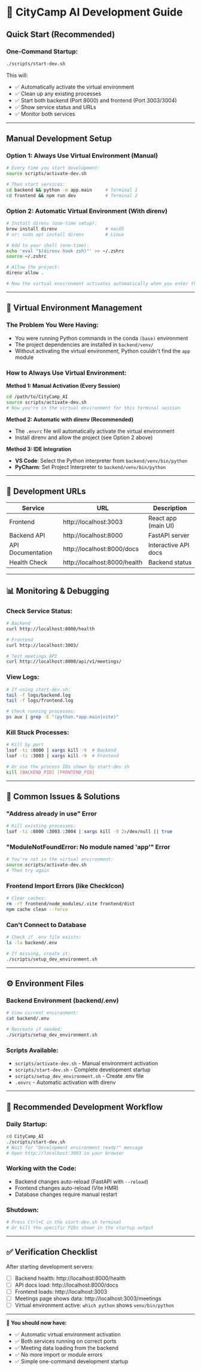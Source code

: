 # 🚀 CityCamp AI Development Guide

## **Quick Start (Recommended)**

### **One-Command Startup:**
```bash
./scripts/start-dev.sh
```

This will:
- ✅ Automatically activate the virtual environment
- ✅ Clean up any existing processes
- ✅ Start both backend (Port 8000) and frontend (Port 3003/3004)
- ✅ Show service status and URLs
- ✅ Monitor both services

---

## **Manual Development Setup**

### **Option 1: Always Use Virtual Environment (Manual)**
```bash
# Every time you start development:
source scripts/activate-dev.sh

# Then start services:
cd backend && python -m app.main     # Terminal 1
cd frontend && npm run dev           # Terminal 2
```

### **Option 2: Automatic Virtual Environment (With direnv)**
```bash
# Install direnv (one-time setup):
brew install direnv                  # macOS
# or: sudo apt install direnv        # Linux

# Add to your shell (one-time):
echo 'eval "$(direnv hook zsh)"' >> ~/.zshrc
source ~/.zshrc

# Allow the project:
direnv allow .

# Now the virtual environment activates automatically when you enter the directory!
```

---

## **🔧 Virtual Environment Management**

### **The Problem You Were Having:**
- You were running Python commands in the conda `(base)` environment
- The project dependencies are installed in `backend/venv/`
- Without activating the virtual environment, Python couldn't find the `app` module

### **How to Always Use Virtual Environment:**

**Method 1: Manual Activation (Every Session)**
```bash
cd /path/to/CityCamp_AI
source scripts/activate-dev.sh
# Now you're in the virtual environment for this terminal session
```

**Method 2: Automatic with direnv (Recommended)**
- The `.envrc` file will automatically activate the virtual environment
- Install direnv and allow the project (see Option 2 above)

**Method 3: IDE Integration**
- **VS Code**: Select the Python interpreter from `backend/venv/bin/python`
- **PyCharm**: Set Project Interpreter to `backend/venv/bin/python`

---

## **🎯 Development URLs**

| Service | URL | Description |
|---------|-----|-------------|
| Frontend | http://localhost:3003 | React app (main UI) |
| Backend API | http://localhost:8000 | FastAPI server |
| API Documentation | http://localhost:8000/docs | Interactive API docs |
| Health Check | http://localhost:8000/health | Backend status |

---

## **📊 Monitoring & Debugging**

### **Check Service Status:**
```bash
# Backend
curl http://localhost:8000/health

# Frontend
curl http://localhost:3003/

# Test meetings API
curl http://localhost:8000/api/v1/meetings/
```

### **View Logs:**
```bash
# If using start-dev.sh:
tail -f logs/backend.log
tail -f logs/frontend.log

# Check running processes:
ps aux | grep -E "(python.*app.main|vite)"
```

### **Kill Stuck Processes:**
```bash
# Kill by port
lsof -ti :8000 | xargs kill -9  # Backend
lsof -ti :3003 | xargs kill -9  # Frontend

# Or use the process IDs shown by start-dev.sh
kill [BACKEND_PID] [FRONTEND_PID]
```

---

## **🐛 Common Issues & Solutions**

### **"Address already in use" Error**
```bash
# Kill existing processes:
lsof -ti :8000 :3003 :3004 | xargs kill -9 2>/dev/null || true
```

### **"ModuleNotFoundError: No module named 'app'" Error**
```bash
# You're not in the virtual environment:
source scripts/activate-dev.sh
# Then try again
```

### **Frontend Import Errors (like CheckIcon)**
```bash
# Clear caches:
rm -rf frontend/node_modules/.vite frontend/dist
npm cache clean --force
```

### **Can't Connect to Database**
```bash
# Check if .env file exists:
ls -la backend/.env

# If missing, create it:
./scripts/setup_dev_environment.sh
```

---

## **⚙️ Environment Files**

### **Backend Environment (backend/.env)**
```bash
# View current environment:
cat backend/.env

# Recreate if needed:
./scripts/setup_dev_environment.sh
```

### **Scripts Available:**
- `scripts/activate-dev.sh` - Manual environment activation
- `scripts/start-dev.sh` - Complete development startup
- `scripts/setup_dev_environment.sh` - Create .env file
- `.envrc` - Automatic activation with direnv

---

## **🎯 Recommended Development Workflow**

### **Daily Startup:**
```bash
cd CityCamp_AI
./scripts/start-dev.sh
# Wait for "Development environment ready!" message
# Open http://localhost:3003 in your browser
```

### **Working with the Code:**
- Backend changes auto-reload (FastAPI with `--reload`)
- Frontend changes auto-reload (Vite HMR)
- Database changes require manual restart

### **Shutdown:**
```bash
# Press Ctrl+C in the start-dev.sh terminal
# Or kill the specific PIDs shown in the startup output
```

---

## **✅ Verification Checklist**

After starting development servers:

- [ ] Backend health: http://localhost:8000/health
- [ ] API docs load: http://localhost:8000/docs
- [ ] Frontend loads: http://localhost:3003
- [ ] Meetings page shows data: http://localhost:3003/meetings
- [ ] Virtual environment active: `which python` shows `venv/bin/python`

---

**🎉 You should now have:**
- ✅ Automatic virtual environment activation
- ✅ Both services running on correct ports
- ✅ Meeting data loading from the backend
- ✅ No more import or module errors
- ✅ Simple one-command development startup
